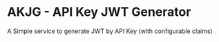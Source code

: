 # AKJG - API Key JWT Generator

A Simple service to generate JWT by API Key (with configurable claims)

